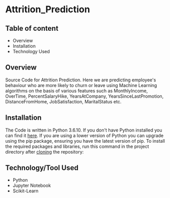 # Attrition_Prediction

## Table of content

* Overview
* Installation
* Technology Used

## Overview

Source Code for Attrition Prediction. Here we are predicting employee's behaviour who are more likely to churn or leave using Machine Learning algorithms on the basis of various features such as MonthlyIncome, OverTime, PercentSalaryHike, YearsAtCompany, YearsSinceLastPromotion, DistanceFromHome, JobSatisfaction, MaritalStatus etc.


## Installation
The Code is written in Python 3.6.10. If you don't have Python installed you can find it [here](https://www.python.org/downloads/). If you are using a lower version of Python you can upgrade using the pip package, ensuring you have the latest version of pip. To install the required packages and libraries, run this command in the project directory after [cloning](https://www.howtogeek.com/451360/how-to-clone-a-github-repository/) the repository:


## Technology/Tool Used 
* Python
* Jupyter Notebook
* Scikit-Learn

